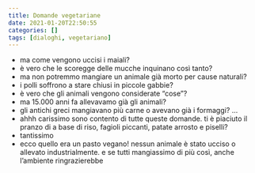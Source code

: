 ```yaml
---
title: Domande vegetariane
date: 2021-01-20T22:50:55
categories: []
tags: [dialoghi, vegetariano]
---
```


- ma come vengono uccisi i maiali?
- è vero che le scoregge delle mucche inquinano così tanto?
- ma non potremmo mangiare un animale già morto per cause naturali?
- i polli soffrono a stare chiusi in piccole gabbie?
- è vero che gli animali vengono considerate “cose”?
- ma 15.000 anni fa allevavamo già gli animali?
- gli antichi greci mangiavano più carne o avevano già i formaggi?
...
- ahhh carissimo sono contento di tutte queste domande. ti è piaciuto il pranzo di a base di riso, fagioli piccanti, patate arrosto e piselli?
- tantissimo
- ecco quello era un pasto vegano! nessun animale è stato ucciso o allevato industrialmente. e se tutti mangiassimo di più così, anche l’ambiente ringrazierebbe
